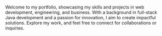 Welcome to my portfolio, showcasing my skills and projects in web development, engineering, and business. With a background in full-stack Java development and a passion for innovation, I aim to create impactful solutions. Explore my work, and feel free to connect for collaborations or inquiries.
